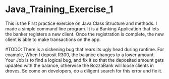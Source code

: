 # Java_Training_Exercise_1
This is the First practice exercise on Java Class Structure and methods.
I made a simple command line program. It is a Banking Application that lets the banker registers a new client.
Once the registration is complete, the new client is able to make transactions on the app.

#TODO: There is a sickening bug that rears its ugly head during runtime. For example, When I deposit R300, the balance changes to a lower amount. Your Job is to find a logical bug, and fix it so that the deposited amount gets updated with the balance, otherwise the BozzaBank will loose clients in droves. So come on developers, do a diligent search for this error and fix it.
